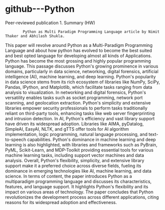 # github---Python
Peer-reviewed publication 1. Summary (HW)

            Python as Multi Paradigm Programming Language article by Nimit Thaker and Abhilash Shukla.
 
  This paper will revolve around Python as a Multi-Paradigm Programming Language and about how python has evolved to become the best suited and best opted language for developing almost all kinds of Applications. Python has become the most grossing and highly popular programming language.
  This passage discusses Python's growing prominence in various domains, particularly in data science, networking, digital forensics, artificial intelligence (AI), machine learning, and deep learning. Python's popularity in data science stems from its rich ecosystem of libraries like NumPy, SciPy, Pandas, IPython, and Matplotlib, which facilitate tasks ranging from data analysis to visualization.
  In networking and digital forensics, Python's versatility enables tasks such as socket programming, network port scanning, and geolocation extraction. Python's simplicity and extensive libraries empower security professionals to perform tasks traditionally reliant on third-party tools, enhancing tasks like web server fingerprinting and intrusion detection.
  In AI, Python's efficiency and vast library support have driven its widespread adoption. Libraries like AIMA, pyDatalog, SimpleAI, EasyAI, NLTK, and gTTS offer tools for AI algorithm implementation, logic programming, natural language processing, and text-to-speech capabilities.
Python's dominance in machine learning and deep learning is also highlighted, with libraries and frameworks such as PyBrain, PyML, Scikit-Learn, and MDP-Toolkit providing essential tools for various machine learning tasks, including support vector machines and data analysis.
Overall, Python's flexibility, simplicity, and extensive library support make it a preferred choice across diverse fields, fueling its dominance in emerging technologies like AI, machine learning, and data science.
  In terms of content, the paper introduces Python as a multiparadigm programming language and discusses its characteristics, features, and language support. It highlights Python's flexibility and its impact on various areas of technology. The paper concludes that Python revolutionizes the development process across different applications, citing reasons for its widespread adoption and effectiveness.
